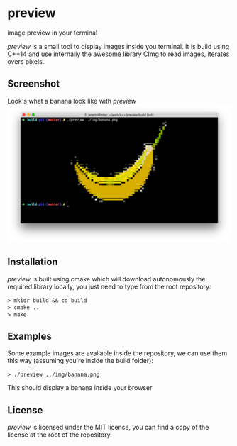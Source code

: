 # preview
image preview in your terminal

*preview* is a small tool to display images inside you terminal.
It is build using C++14 and use internally the awesome library [CImg](https://github.com/dtschump/CImg "CImg") 
to read images, iterates overs pixels.

## Screenshot
Look's what a banana look like with *preview*
![Screenshot](/img/screenshot.png "Banana")

## Installation
*preview* is built using cmake which will download autonomously the required library locally, you just 
need to type from the root repository:
```Shell
> mkidr build && cd build
> cmake ..
> make
```

## Examples
Some example images are available inside the repository, we can use them this way (assuming you're 
inside the build folder):
```Shell
> ./preview ../img/banana.png
```
This should display a banana inside your browser

## License

*preview* is licensed under the MIT license, you can find a copy of the license at the root of the repository.
